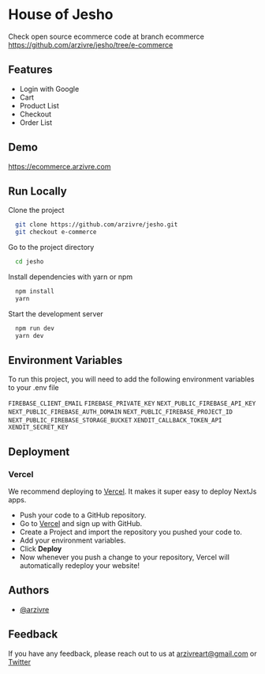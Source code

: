 
# House of Jesho 
Check open source ecommerce code at branch ecommerce https://github.com/arzivre/jesho/tree/e-commerce

## Features

- Login with Google
- Cart
- Product List
- Checkout
- Order List


## Demo

https://ecommerce.arzivre.com


## Run Locally

Clone the project

```bash
  git clone https://github.com/arzivre/jesho.git
  git checkout e-commerce
```

Go to the project directory

```bash
  cd jesho
```

Install dependencies with yarn or npm

```bash
  npm install
  yarn
```

Start the development server

```bash
  npm run dev
  yarn dev
```


## Environment Variables

To run this project, you will need to add the following environment variables to your .env file

`FIREBASE_CLIENT_EMAIL`
`FIREBASE_PRIVATE_KEY`
`NEXT_PUBLIC_FIREBASE_API_KEY`
`NEXT_PUBLIC_FIREBASE_AUTH_DOMAIN`
`NEXT_PUBLIC_FIREBASE_PROJECT_ID`
`NEXT_PUBLIC_FIREBASE_STORAGE_BUCKET`
`XENDIT_CALLBACK_TOKEN_API`
`XENDIT_SECRET_KEY`


## Deployment

### Vercel

We recommend deploying to [Vercel](https://vercel.com/?utm_source=t3-oss&utm_campaign=oss). It makes it super easy to deploy NextJs apps.

- Push your code to a GitHub repository.
- Go to [Vercel](https://vercel.com/?utm_source=t3-oss&utm_campaign=oss) and sign up with GitHub.
- Create a Project and import the repository you pushed your code to.
- Add your environment variables.
- Click **Deploy**
- Now whenever you push a change to your repository, Vercel will automatically redeploy your website!



## Authors

- [@arzivre](https://www.github.com/arzivre)


## Feedback

If you have any feedback, please reach out to us at arzivreart@gmail.com or [Twitter](https://twitter.com/arzivre)

